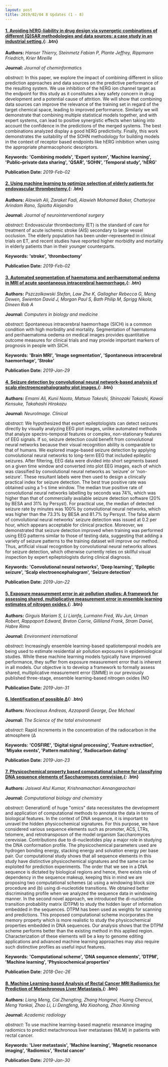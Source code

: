 ```yaml
---
layout: post
title: 2019/02/04 8 Updates (1 - 8)
---
```

#### [1. Avoiding hERG-liability in drug design via synergetic combinations of different (Q)SAR methodologies and data sources: a case study in an industrial setting.](https://dx.doi.org/10.1186/s13321-019-0334-y){: .btn}
**Authors:** *Hanser Thierry, Steinmetz Fabian P, Plante Jeffrey, Rippmann Friedrich, Krier Mireille*

**Journal:** *Journal of cheminformatics*

*abstract:* In this paper, we explore the impact of combining different in silico prediction approaches and data sources on the predictive performance of the resulting system. We use inhibition of the hERG ion channel target as the endpoint for this study as it constitutes a key safety concern in drug development and a potential cause of attrition. We will show that combining data sources can improve the relevance of the training set in regard of the target chemical space, leading to improved performance. Similarly we will demonstrate that combining multiple statistical models together, and with expert systems, can lead to positive synergistic effects when taking into account the confidence in the predictions of the merged systems. The best combinations analyzed display a good hERG predictivity. Finally, this work demonstrates the suitability of the SOHN methodology for building models in the context of receptor based endpoints like hERG inhibition when using the appropriate pharmacophoric descriptors.

**Keywords:** **'Combining models', 'Expert system', 'Machine learning', 'Public–private data sharing', 'QSAR', 'SOHN', 'Temporal study', 'hERG'**

**Publication Date:** *2019-Feb-02*

#### [2. Using machine learning to optimize selection of elderly patients for endovascular thrombectomy.](http://jnis.bmj.com/cgi/pmidlookup?view=long&pmid=30712013){: .btn}
**Authors:** *Alawieh Ali, Zaraket Fadi, Alawieh Mohamed Baker, Chatterjee Arindam Rano, Spiotta Alejandro*

**Journal:** *Journal of neurointerventional surgery*

*abstract:* Endovascular thrombectomy (ET) is the standard of care for treatment of acute ischemic stroke (AIS) secondary to large vessel occlusion. The elderly population has been under-represented in clinical trials on ET, and recent studies have reported higher morbidity and mortality in elderly patients than in their younger counterparts.

**Keywords:** **'stroke', 'thrombectomy'**

**Publication Date:** *2019-Feb-02*

#### [3. Automated segmentation of haematoma and perihaematomal oedema in MRI of acute spontaneous intracerebral haemorrhage.](https://linkinghub.elsevier.com/retrieve/pii/S0010-4825(19)30028-9){: .btn}
**Authors:** *Pszczolkowski Stefan, Law Zhe K, Gallagher Rebecca G, Meng Dewen, Swienton David J, Morgan Paul S, Bath Philip M, Sprigg Nikola, Dineen Rob A*

**Journal:** *Computers in biology and medicine*

*abstract:* Spontaneous intracerebral haemorrhage (SICH) is a common condition with high morbidity and mortality. Segmentation of haematoma and perihaematoma oedema on medical images provides quantitative outcome measures for clinical trials and may provide important markers of prognosis in people with SICH.

**Keywords:** **'Brain MRI', 'Image segmentation', 'Spontaneous intracerebral haemorrhage', 'Stroke'**

**Publication Date:** *2019-Jan-29*

#### [4. Seizure detection by convolutional neural network-based analysis of scalp electroencephalography plot images.](https://linkinghub.elsevier.com/retrieve/pii/S2213-1582(19)30034-8){: .btn}
**Authors:** *Emami Ali, Kunii Naoto, Matsuo Takeshi, Shinozaki Takashi, Kawai Kensuke, Takahashi Hirokazu*

**Journal:** *NeuroImage. Clinical*

*abstract:* We hypothesized that expert epileptologists can detect seizures directly by visually analyzing EEG plot images, unlike automated methods that analyze spectro-temporal features or complex, non-stationary features of EEG signals. If so, seizure detection could benefit from convolutional neural networks because their visual recognition ability is comparable to that of humans. We explored image-based seizure detection by applying convolutional neural networks to long-term EEG that included epileptic seizures. After filtering, EEG data were divided into short segments based on a given time window and converted into plot EEG images, each of which was classified by convolutional neural networks as 'seizure' or 'non-seizure'. These resultant labels were then used to design a clinically practical index for seizure detection. The best true positive rate was obtained using a 1-s time window. The median true positive rate of convolutional neural networks labelling by seconds was 74%, which was higher than that of commercially available seizure detection software (20% by BESA and 31% by Persyst). For practical use, the median of detected seizure rate by minutes was 100% by convolutional neural networks, which was higher than the 73.3% by BESA and 81.7% by Persyst. The false alarm of convolutional neural networks' seizure detection was issued at 0.2 per hour, which appears acceptable for clinical practice. Moreover, we demonstrated that seizure detection improved when training was performed using EEG patterns similar to those of testing data, suggesting that adding a variety of seizure patterns to the training dataset will improve our method. Thus, artificial visual recognition by convolutional neural networks allows for seizure detection, which otherwise currently relies on skillful visual inspection by expert epileptologists during clinical diagnosis.

**Keywords:** **'Convolutional neural networks', 'Deep learning', 'Epileptic seizure', 'Scalp electroencephalogram', 'Seizure detection'**

**Publication Date:** *2019-Jan-22*

#### [5. Exposure measurement error in air pollution studies: A framework for assessing shared, multiplicative measurement error in ensemble learning estimates of nitrogen oxides.](https://linkinghub.elsevier.com/retrieve/pii/S0160-4120(18)32003-8){: .btn}
**Authors:** *Girguis Mariam S, Li Lianfa, Lurmann Fred, Wu Jun, Urman Robert, Rappaport Edward, Breton Carrie, Gilliland Frank, Stram Daniel, Habre Rima*

**Journal:** *Environment international*

*abstract:* Increasingly ensemble learning-based spatiotemporal models are being used to estimate residential air pollution exposures in epidemiological studies. While these machine learning models typically have improved performance, they suffer from exposure measurement error that is inherent in all models. Our objective is to develop a framework to formally assess shared, multiplicative measurement error (SMME) in our previously published three-stage, ensemble learning-based nitrogen oxides (NO



**Publication Date:** *2019-Jan-31*

#### [6. Identification of possible Δ](https://linkinghub.elsevier.com/retrieve/pii/S0048-9697(19)30277-3){: .btn}
**Authors:** *Neocleous Andreas, Azzopardi George, Dee Michael*

**Journal:** *The Science of the total environment*

*abstract:* Rapid increments in the concentration of the radiocarbon in the atmosphere (Δ

**Keywords:** **'COSFIRE', 'Digital signal processing', 'Feature extraction', 'Miyake events', 'Pattern matching', 'Radiocarbon dating'**

**Publication Date:** *2019-Jan-23*

#### [7. Physicochemical property based computational scheme for classifying DNA sequence elements of Saccharomyces cerevisiae.](https://linkinghub.elsevier.com/retrieve/pii/S1476-9271(18)30833-8){: .btn}
**Authors:** *Jaiswal Atul Kumar, Krishnamachari Annangarachari*

**Journal:** *Computational biology and chemistry*

*abstract:* GenerationE of huge "omics" data necessitates the development and application of computational methods to annotate the data in terms of biological features. In the context of DNA sequence, it is important to unravel the hidden physicochemical signatures. For this purpose, we have considered various sequence elements such as promoter, ACS, LTRs, telomere, and retrotransposon of the model organism Saccharomyces cerevisiae. Contributions due to di-nucleotides play a major role in studying the DNA conformation profile. The physicochemical parameters used are hydrogen bonding energy, stacking energy and solvation energy per base pair. Our computational study shows that all sequence elements in this study have distinctive physicochemical signatures and the same can be exploited for prediction experiments. The order that we see in a DNA sequence is dictated by biological regions and hence, there exists role of dependency in the sequence makeup, keeping this in mind we are proposing two computational schemes (a) using a windowing block size procedure and (b) using di-nucleotide transitions. We obtained better discriminating profile when we analyzed the sequence data in windowing manner. In the second novel approach, we introduced the di-nucleotide transition probability matrix (DTPM) to study the hidden layer of information embedded in the sequences. DTPM has been used as weights for scanning and predictions. This proposed computational scheme incorporates the memory property which is more realistic to study the physicochemical properties embedded in DNA sequences. Our analysis shows that the DTPM scheme performs better than the existing method in this applied region. Characterization of these elements will be a key to genome editing applications and advanced machine learning approaches may also require such distinctive profiles as useful input features.

**Keywords:** **'Computational scheme', 'DNA sequence elements', 'DTPM', 'Machine learning', 'Physicochemical properties'**

**Publication Date:** *2018-Dec-26*

#### [8. Machine Learning-based Analysis of Rectal Cancer MRI Radiomics for Prediction of Metachronous Liver Metastasis.](https://linkinghub.elsevier.com/retrieve/pii/S1076-6332(19)30012-1){: .btn}
**Authors:** *Liang Meng, Cai Zhengting, Zhang Hongmei, Huang Chencui, Meng Yankai, Zhao Li, Li Dengfeng, Ma Xiaohong, Zhao Xinming*

**Journal:** *Academic radiology*

*abstract:* To use machine learning-based magnetic resonance imaging radiomics to predict metachronous liver metastases (MLM) in patients with rectal cancer.

**Keywords:** **'Liver metastasis', 'Machine learning', 'Magnetic resonance imaging', 'Radiomics', 'Rectal cancer'**

**Publication Date:** *2019-Jan-30*

